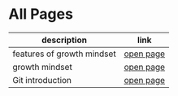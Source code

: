 
#  All Pages
description | link
------------ | -------------
features of growth mindset | [open page](read01)
growth mindset | [open page](read2)
Git introduction | [open page](read3)

